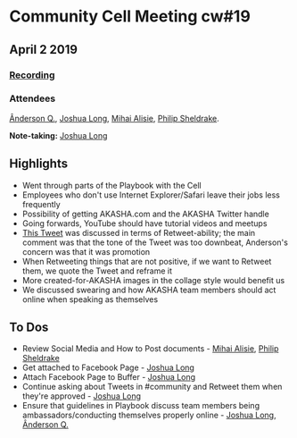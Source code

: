 # Community Cell Meeting cw#19
## April 2 2019

### [Recording](https://zoom.us/recording/share/pFtGvAZBYuLqkDA4Cu_dF397pIGpW0pvTAac1VBu4gawIumekTziMw)

### Attendees

[Ânderson Q.](https://github.com/42piratas), [Joshua Long](https://github.com/JoshuaAKASHA), [Mihai Alisie](https://github.com/MihaiAlisie), [Philip Sheldrake](https://github.com/sheldrake).

**Note-taking:** [Joshua Long](https://github.com/JoshuaAKASHA)

## Highlights

- Went through parts of the Playbook with the Cell
- Employees who don't use Internet Explorer/Safari leave their jobs less frequently
- Possibility of getting AKASHA.com and the AKASHA Twitter handle
- Going forwards, YouTube should have tutorial videos and meetups
- [This Tweet](https://twitter.com/mozilla/status/1110597489999208449) was discussed in terms of Retweet-ability; the main comment was that the tone of the Tweet was too downbeat, Anderson's concern was that it was promotion
- When Retweeting things that are not positive, if we want to Retweet them, we quote the Tweet and reframe it
- More created-for-AKASHA images in the collage style would benefit us
- We discussed swearing and how AKASHA team members should act online when speaking as themselves

## To Dos

- Review Social Media and How to Post documents - [Mihai Alisie](https://github.com/MihaiAlisie), [Philip Sheldrake](https://github.com/sheldrake)
- Get attached to Facebook Page - [Joshua Long](https://github.com/JoshuaAKASHA)
- Attach Facebook Page to Buffer - [Joshua Long](https://github.com/JoshuaAKASHA)
- Continue asking about Tweets in #community and Retweet them when they're approved - [Joshua Long](https://github.com/JoshuaAKASHA)
- Ensure that guidelines in Playbook discuss team members being ambassadors/conducting themselves properly online - [Joshua Long](https://github.com/JoshuaAKASHA), [Ânderson Q.](https://github.com/42piratas)
